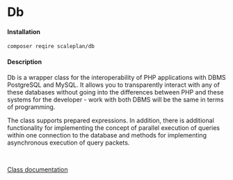# Db

#### Installation

``
composer reqire scaleplan/db
``
<br>

#### Description

Db is a wrapper class for the interoperability of PHP applications with DBMS PostgreSQL and MySQL. It allows you to 
transparently interact with any of these databases without going into the differences between PHP and these systems for the developer - work with both DBMS will be the same in terms of programming.

The class supports prepared expressions.
In addition, there is additional functionality for implementing the concept of parallel execution of queries within one connection to the database and methods for implementing asynchronous execution of query packets.

<br>

[Class documentation](docs_en)
